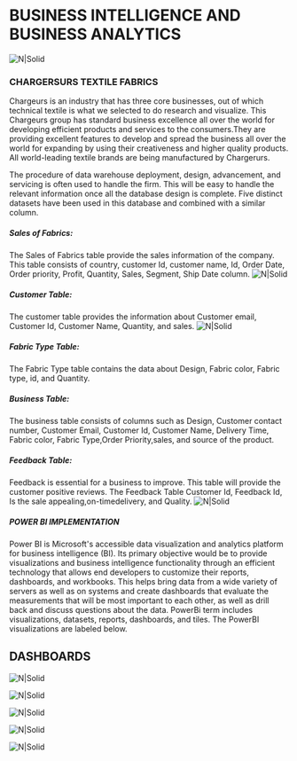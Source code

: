# BUSINESS INTELLIGENCE AND BUSINESS ANALYTICS

![N|Solid](https://ubiq.co/analytics-blog/wp-content/uploads/2020/03/Business-Intelligence-reporting-requirements.jpg)

### CHARGERSURS TEXTILE FABRICS
Chargeurs is an industry that has three core businesses, out of which technical textile is what we selected to do research and visualize. This Chargeurs group has standard business excellence all over the world for developing efficient products and services to the consumers.They are providing excellent features to develop and spread the business all over the world for expanding by using their creativeness and higher quality products. All world-leading textile brands are being manufactured by Chargerurs. 

The procedure of data warehouse deployment, design, advancement, and servicing is
often used to handle the firm. This will be easy to handle the relevant information once all the database design is complete. Five distinct datasets have been used in this database and combined with a similar column.
##### Sales of Fabrics:
The Sales of Fabrics table provide the sales information of the company. This table
consists of country, customer Id, customer name, Id, Order Date, Order priority, Profit, Quantity, Sales, Segment, Ship Date column.
![N|Solid](https://github.com/IswaryaYogeashwaran/Business-Intelligence-and-Business-Analytics/blob/main/BIBAPicture2.png?raw=true)
##### Customer Table:
The customer table provides the information about Customer email, Customer Id, Customer Name, Quantity, and sales.
![N|Solid](https://github.com/IswaryaYogeashwaran/Business-Intelligence-and-Business-Analytics/blob/main/BIBAPicture1.png?raw=true)

##### Fabric Type Table:
The Fabric Type table contains the data about Design, Fabric color, Fabric type, id, and Quantity.


##### Business Table:
The business table consists of columns such as Design, Customer contact number, 
Customer Email, Customer Id, Customer Name, Delivery Time, Fabric color, Fabric Type,Order Priority,sales, and source of the product.

##### Feedback Table:
Feedback is essential for a business to improve. This table will provide the customer positive reviews. The Feedback Table Customer Id, Feedback Id, Is the sale appealing,on-timedelivery, and Quality.
![N|Solid](https://github.com/IswaryaYogeashwaran/Business-Intelligence-and-Business-Analytics/blob/main/BIBAPicture3.png?raw=true)


##### POWER BI IMPLEMENTATION
Power BI is Microsoft's accessible data visualization and analytics platform for business intelligence (BI). Its primary objective would be to provide visualizations and business intelligence functionality through an efficient technology that allows end developers to customize their reports, dashboards, and workbooks. This helps bring data from a wide variety of servers as well as on systems and create dashboards that evaluate the measurements that will be most important to each other, as well as drill back and discuss questions about the data. PowerBi term includes visualizations, datasets, reports, dashboards, and tiles. The PowerBI visualizations are labeled below.

## DASHBOARDS

![N|Solid](https://github.com/IswaryaYogeashwaran/Business-Intelligence-and-Business-Analytics/blob/main/dashboardPicture1.png?raw=true)

![N|Solid](https://github.com/IswaryaYogeashwaran/Business-Intelligence-and-Business-Analytics/blob/main/dashboardpicture2.png?raw=true)

![N|Solid](https://github.com/IswaryaYogeashwaran/Business-Intelligence-and-Business-Analytics/blob/main/dashboardpicture3.png?raw=true)

![N|Solid](https://github.com/IswaryaYogeashwaran/Business-Intelligence-and-Business-Analytics/blob/main/dashboardpicture4.png?raw=true)

![N|Solid](https://github.com/IswaryaYogeashwaran/Business-Intelligence-and-Business-Analytics/blob/main/dashboardpicture5.png?raw=true)
